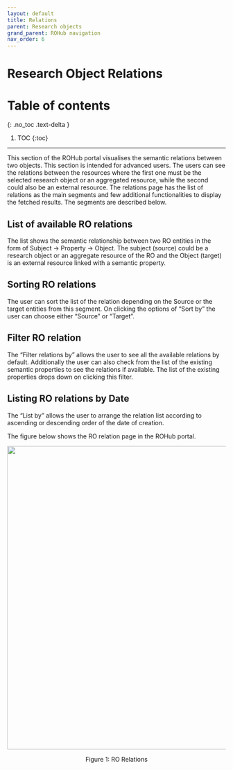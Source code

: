 ```yaml
---
layout: default
title: Relations
parent: Research objects
grand_parent: ROHub navigation
nav_order: 6
---
```


# Research Object Relations

# Table of contents
{: .no_toc .text-delta }

1. TOC
{:toc}

---

This section of the ROHub portal visualises the semantic relations between two objects. This section is intended for advanced users. The users can see the relations between the resources where the first one must be the selected research object or an aggregated resource, while the second could also be an external resource. The relations page has the list of relations as the main segments and few additional functionalities to display the fetched results. The segments are described below.

## List of available RO relations
The list shows the semantic relationship between two RO entities in the form of Subject → Property → Object. The subject (source) could be a research object or an aggregate resource of the RO and the Object (target) is an external resource linked with a semantic property.

## Sorting RO relations
The user can sort the list of the relation depending on the Source or the target entities from this segment. On clicking the options of “Sort by” the user can choose either “Source” or “Target”.

## Filter RO relation
The “Filter relations by” allows the user to see all the available relations by default. Additionally the user can also check from the list of the existing semantic properties to see the relations if available. The list of the existing properties drops down on clicking this filter.

## Listing RO relations by Date
The “List by” allows the user to arrange the relation list according to ascending or descending order of the date of creation.

The figure below shows the RO relation page  in the ROHub portal.



<p align="center"> <img src="https://box.psnc.pl/f/4478dca558/?raw=1" width="700"> </p>
<div align="center"> Figure 1: RO Relations </div>
